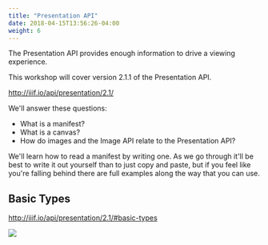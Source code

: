 ```yaml
---
title: "Presentation API"
date: 2018-04-15T13:56:26-04:00
weight: 6
---
```


The Presentation API provides enough information to drive a viewing experience.

This workshop will cover version 2.1.1 of the Presentation API.

http://iiif.io/api/presentation/2.1/

We'll answer these questions:
- What is a manifest?
- What is a canvas?
- How do images and the Image API relate to the Presentation API?

We'll learn how to read a manifest by writing one. As we go through it'll be best to write it out yourself than to just copy and paste, but if you feel like you're falling behind there are full examples along the way that you can use.

<!-- #backlog:0 what other learning objectives should we have for Presentation? -->

## Basic Types

http://iiif.io/api/presentation/2.1/#basic-types

<img src="/images/basic-types.png" id="basic-types">
